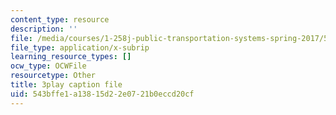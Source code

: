 ```yaml
---
content_type: resource
description: ''
file: /media/courses/1-258j-public-transportation-systems-spring-2017/543bffe1a13815d22e0721b0eccd20cf_wzB8Rhm3xCU.srt
file_type: application/x-subrip
learning_resource_types: []
ocw_type: OCWFile
resourcetype: Other
title: 3play caption file
uid: 543bffe1-a138-15d2-2e07-21b0eccd20cf
---
```

